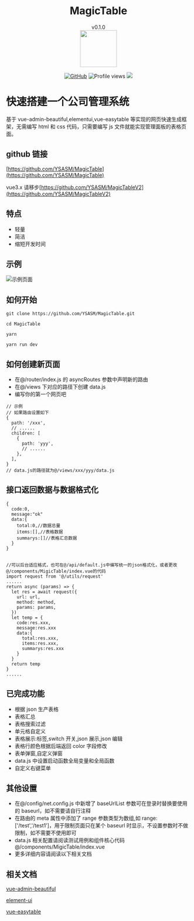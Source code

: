 <h1 align="center"> MagicTable </h1>
<div align="center">v0.1.0</div>
<div align="center">
  <img src="https://avatars.githubusercontent.com/u/80308986?v=4" style="width:100px;height:100px;"/>
</div>

<div align="center">

[![GitHub](https://img.shields.io/badge/GitHub-181717?style=flat-square&logo=github&logoColor=white)](https://github.com/YSASM)
![Profile views](https://views.whatilearened.today/views/github/Xuenew/views.svg)
![](https://img.shields.io/badge/Vue.js-black?style=flat-square&logo=vue.js)

</div>

# 快速搭建一个公司管理系统

基于 vue-admin-beautiful,elementui,vue-easytable 等实现的网页快速生成框架，无需编写 html 和 css 代码，只需要编写 js 文件就能实现管理面板的表格页面。

## github 链接

[https://github.com/YSASM/MagicTable](https://github.com/YSASM/MagicTable)

vue3.x 请移步[https://github.com/YSASM/MagicTableV2](https://github.com/YSASM/MagicTableV2)

## 特点

- 轻量
- 简洁
- 缩短开发时间

## 示例

![示例页面](https://img-blog.csdnimg.cn/0303d325711044129934b89d27acada1.png#pic_center)

## 如何开始

```
git clone https://github.com/YSASM/MagicTable.git

cd MagicTable

yarn

yarn run dev
```

## 如何创建新页面

- 在@/router/index.js 的 asyncRoutes 参数中声明新的路由
- 在@/views 下对应的路径下创建 data.js
- 编写你的第一个网页吧

```
// 示例
// 如果路由设置如下
{
  path: '/xxx',
  // ......
  children: [
    {
      path: 'yyy',
      // ......
    },
  ],
}
// data.js的路径就为@/views/xxx/yyy/data.js
```

## 接口返回数据与数据格式化

```
{
  code:0,
  message:"ok"
  data:{
    total:0,//数据总量
    items:[],//表格数据
    summarys:[]//表格汇总数据
  }
}


//可以后台适应格式，也可在@/api/default.js中编写统一的json格式化，或者更改@/components/MigicTable/index.vue的代码
import request from '@/utils/request'
......
return async (params) => {
  let res = await request({
    url: url,
    method: method,
    params: params,
  })
  let temp = {
    code:res.xxx,
    message:res.xxx
    data:{
      total:res.xxx,
      items:res.xxx,
      summarys:res.xxx
    }
  }
  return temp
}
......
```

## 已完成功能

- 根据 json 生产表格
- 表格汇总
- 表格搜索过滤
- 单元格自定义
- 表格展示:标签,switch 开关,json 展示,json 编辑
- 表格行颜色根据后端返回 color 字段修改
- 表单弹窗,自定义弹窗
- data.js 中设置启动函数全局变量和全局函数
- 自定义右键菜单

## 其他设置

- 在@/config/net.config.js 中新增了 baseUrlList 参数可在登录时替换要使用的 baseurl，如不需要请自行注释
- 在路由的 meta 属性中添加了 range 参数类型为数组,如 range: ['/test','/test1']，用于限制页面只在某个 baseurl 时显示，不设置参数时不做限制，如不需要不使用即可
- data.js 相关配置请阅读测试用例和组件核心代码@/components/MigicTable/index.vue
- 更多详细内容请阅读以下相关文档

## 相关文档

[vue-admin-beautiful](https://github.com/chuzhixin/vue-admin-better)

[element-ui](https://element.eleme.cn/#/zh-CN)

[vue-easytable](https://happy-coding-clans.github.io/vue-easytable/#/zh/doc/intro)
